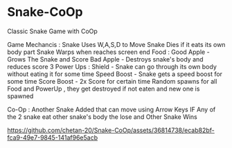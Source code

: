 # Snake-CoOp
Classic Snake Game with CoOp

Game Mechancis :
Snake Uses W,A,S,D to Move
Snake Dies if it eats its own body part
Snake Warps when reaches screen end
Food : Good Apple - Grows The Snake and Score
       Bad Apple  - Destroys snake's body and reduces score
3 Power Ups : Shield      - Snake can go through its own body without eating it for some time
              Speed Boost - Snake gets a speed boost for some time
              Score Boost - 2x Score for certain time
Random spawns for all Food and PowerUp , they get destroyed if not eaten and new one is spawned

Co-Op : Another Snake Added that can move using Arrow Keys
IF Any of the 2 snake eat other snake's body the lose and Other Snake Wins


https://github.com/chetan-20/Snake-CoOp/assets/36814738/ecab82bf-fca9-49e7-9845-141af96e5acb

